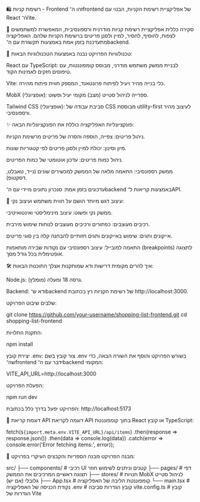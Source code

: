 🛍️ רשימת קניות - Frontend
זהו ה־frontend של אפליקציית רשימת הקניות, הבנוי עם React ו־Vite.

🌟 סקירה כללית
אפליקציית רשימת קניות מודרנית ורספונסיבית, המאפשרת למשתמשים לצפות, להוסיף, להסיר, למיין ולסנן פריטים ברשימת הקניות שלהם. האפליקציה מתעדכנת בזמן אמת באמצעות תקשורת עם ה־backend.

🧰 טכנולוגיות
הפרויקט נבנה באמצעות הטכנולוגיות הבאות:

React עם TypeScript: לבניית ממשק משתמש מודרני, מבוסס קומפוננטות, עם טיפוסים חזקים לאמינות הקוד.

Vite: כלי בנייה מהיר ויעיל לפיתוח פרונטאנד, המספק חווית פיתוח מהירה.

MobX (אופציונלי): ספרייה לניהול סטייט (מצב) מקומי יעיל ופשוט.

Tailwind CSS (אופציונלי): סביבת עבודה של CSS מבוססת utility-first לעיצוב מהיר ורספונסיבי.

✨ פונקציונליות
האפליקציה כוללת את הפונקציונליות הבאה:

ניהול פריטים: צפייה, הוספה והסרה של פריטים מרשימת הקניות.

מיון וסינון: יכולת למיין ולסנן פריטים לפי קטגוריות שונות.

ניהול כמות פריטים: עדכון אוטומטי של כמות הפריטים.

ממשק רספונסיבי: התאמה מלאה של הממשק למכשירים שונים (נייד, טאבלט, דסקטופ).

עדכונים בזמן אמת: סנכרון נתונים מיידי עם ה־backend באמצעות קריאות ל־API.

🎨 עיצוב
דגש מיוחד הושם על חווית משתמש ועיצוב נקי:

ממשק נקי ופשוט: עיצוב מינימליסטי ואינטואיטיבי.

רכיבים מעוצבים: כפתורים ורכיבים מעוצבים לנוחות שימוש מירבית.

אייקונים ותגים: שימוש באייקונים ותגים חזותיים להבחנה קלה בין סוגי פריטים.

התאמה למובייל: עיצוב רספונסיבי עם נקודות שבירה מותאמות (breakpoints) לתצוגה אופטימלית בכל גודל מסך.

🛠 איך להרים מקומית
דרישות
ודא שמותקנות אצלך התוכנות הבאות:

Node.js: גרסה 18 ומעלה (מומלץ).

Backend: ודא ש־backend של רשימת הקניות רץ בכתובת http://localhost:3000.

שלבים
שיבוט הפרויקט:

git clone https://github.com/your-username/shopping-list-frontend.git
cd shopping-list-frontend

התקנת התלויות:

npm install

יצירת קובץ .env:
צור קובץ בשם .env בשורש הפרויקט והוסף את השורה הבאה, כדי שה־frontend ידבר עם ה־backend המקומי:

VITE_API_URL=http://localhost:3000

הפעלת הפרויקט:

npm run dev

הפרויקט יפעל בדרך כלל בכתובת:
http://localhost:5173

🧠 דוגמת קריאת API
דוגמה לקריאת API בתוך קומפוננטת React או קובץ TypeScript:

fetch(`${import.meta.env.VITE_API_URL}/api/items`)
  .then(response => response.json())
  .then(data => console.log(data))
  .catch(error => console.error('Error fetching items:', error));

🧱 מבנה הפרויקט
מבנה הספריות והקבצים העיקרי בפרויקט:

src/
├── components/ # רכיבי UI קטנים וניתנים לשימוש חוזר
├── pages/      # דפי תצוגה ראשיים המרכיבים את הממשק
├── stores/     # חנויות MobX לניהול סטייט גלובלי (אם יש)
├── App.tsx     # קומפוננטת הליבה של האפליקציה
└── main.tsx    # נקודת הכניסה של האפליקציה
.env            # קובץ הגדרות סביבה
vite.config.ts  # קובץ הגדרות של Vite
